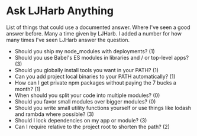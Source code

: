 # Ask LJHarb Anything
List of things that could use a documented answer. Where I've seen a good answer before. Many a time given by LJHarb. I added a number for how many times I've seen LJHarb answer the question.
* Should you ship my node_modules with deployments? (1)
* Should you use Babel's ES modules in libraries and / or top-level apps? (3)
* Should you globally install tools you want in your PATH? (1)
* Can you add project local binaries to your PATH automatically? (1)
* How can I get private npm packages without paying the 7 bucks a month? (1)
* When should you split your code into multiple modules? (0)
* Should you favor small modules over bigger modules? (0)
* Should you write small utility functions yourself or use things like lodash and rambda where possible? (3)
* Should I lock dependencies on my app or module? (3)
* Can I require relative to the project root to shorten the path? (2)
